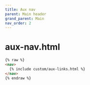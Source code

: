 ```yaml
---
title: Aux nav
parent: Main header
grand_parent: Main
nav_order: 2
---
```


# aux-nav.html

```html
{% raw %}
<nav>
  {% include custom/aux-links.html %}
</nav>
{% endraw %}
```
